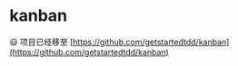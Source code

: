 # kanban

:smiley: 项目已经移至 [https://github.com/getstartedtdd/kanban](https://github.com/getstartedtdd/kanban)

